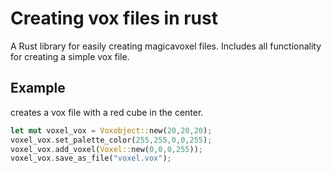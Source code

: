 # Creating vox files in rust
A Rust library for easily creating magicavoxel files. Includes all functionality for creating a simple vox file.

## Example
creates a vox file with a red cube in the center.
```rust
let mut voxel_vox = Voxobject::new(20,20,20);
voxel_vox.set_palette_color(255,255,0,0,255);
voxel_vox.add_voxel(Voxel::new(0,0,0,255));
voxel_vox.save_as_file("voxel.vox");
```
